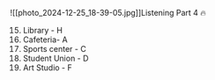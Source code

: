 ![[photo_2024-12-25_18-39-05.jpg]]Listening Part 4 🔥

15. Library - H
16. Cafeteria- A
17. Sports center - C
18. Student Union - D
19. Art Studio - F